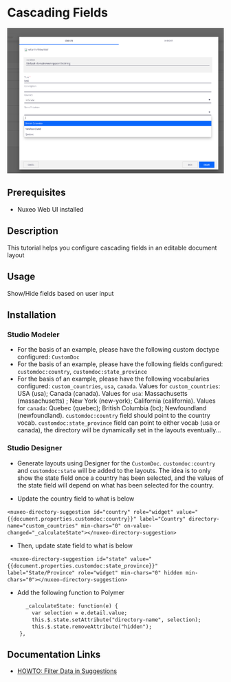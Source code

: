 # Cascading Fields

![cascading-fields](cascading-fields.png)

## Prerequisites

- Nuxeo Web UI installed

## Description

This tutorial helps you configure cascading fields in an editable document layout

## Usage

Show/Hide fields based on user input

## Installation

### Studio Modeler

- For the basis of an example, please have the following custom doctype configured: `CustomDoc`
- For the basis of an example, please have the following fields configured: `customdoc:country`, `customdoc:state_province`
- For the basis of an example, please have the following vocabularies configured: `custom_countries`, `usa`, `canada`. Values for `custom_countries`: USA (usa); Canada (canada). Values for `usa`: Massachusetts (massachusetts) ; New York (new-york); California (california). Values for `canada`: Quebec (quebec); British Columbia (bc); Newfoundland (newfoundland). `customdoc:country` field should point to the country vocab. `customdoc:state_province` field can point to either vocab (usa or canada), the directory will be dynamically set in the layouts eventually...

### Studio Designer

- Generate layouts using Designer for the `CustomDoc`. `customdoc:country` and `customdoc:state` will be added to the layouts. The idea is to only show the state field once a country has been selected, and the values of the state field will depend on what has been selected for the country.

- Update the country field to what is below
```    
<nuxeo-directory-suggestion id="country" role="widget" value="{{document.properties.customdoc:country}}" label="Country" directory-name="custom_countries" min-chars="0" on-value-changed="_calculateState"></nuxeo-directory-suggestion>
```

- Then, update state field to what is below

```
 <nuxeo-directory-suggestion id="state" value="{{document.properties.customdoc:state_province}}" label="State/Province" role="widget" min-chars="0" hidden min-chars="0"></nuxeo-directory-suggestion>
```

- Add the following function to Polymer

```
      _calculateState: function(e) {
        var selection = e.detail.value;
        this.$.state.setAttribute("directory-name", selection);
        this.$.state.removeAttribute("hidden");
    },
```

## Documentation Links
- [HOWTO: Filter Data in Suggestions](https://doc.nuxeo.com/nxdoc/how-to-filter-data-in-directory-suggestion/)
